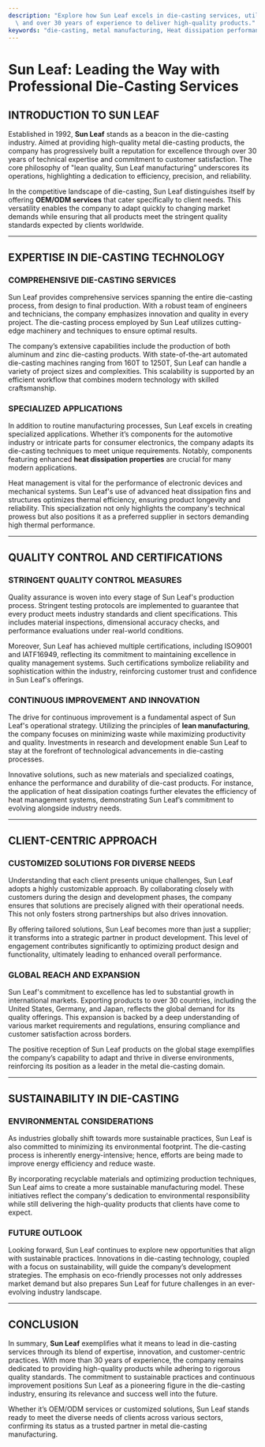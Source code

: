 ```yaml
---
description: "Explore how Sun Leaf excels in die-casting services, utilizing advanced technologies\
  \ and over 30 years of experience to deliver high-quality products."
keywords: "die-casting, metal manufacturing, Heat dissipation performance, Die casting process"
---
```

# Sun Leaf: Leading the Way with Professional Die-Casting Services

## INTRODUCTION TO SUN LEAF

Established in 1992, **Sun Leaf** stands as a beacon in the die-casting industry. Aimed at providing high-quality metal die-casting products, the company has progressively built a reputation for excellence through over 30 years of technical expertise and commitment to customer satisfaction. The core philosophy of "lean quality, Sun Leaf manufacturing" underscores its operations, highlighting a dedication to efficiency, precision, and reliability.

In the competitive landscape of die-casting, Sun Leaf distinguishes itself by offering **OEM/ODM services** that cater specifically to client needs. This versatility enables the company to adapt quickly to changing market demands while ensuring that all products meet the stringent quality standards expected by clients worldwide.

---

## EXPERTISE IN DIE-CASTING TECHNOLOGY

### COMPREHENSIVE DIE-CASTING SERVICES

Sun Leaf provides comprehensive services spanning the entire die-casting process, from design to final production. With a robust team of engineers and technicians, the company emphasizes innovation and quality in every project. The die-casting process employed by Sun Leaf utilizes cutting-edge machinery and techniques to ensure optimal results.

The company’s extensive capabilities include the production of both aluminum and zinc die-casting products. With state-of-the-art automated die-casting machines ranging from 160T to 1250T, Sun Leaf can handle a variety of project sizes and complexities. This scalability is supported by an efficient workflow that combines modern technology with skilled craftsmanship.

### SPECIALIZED APPLICATIONS

In addition to routine manufacturing processes, Sun Leaf excels in creating specialized applications. Whether it’s components for the automotive industry or intricate parts for consumer electronics, the company adapts its die-casting techniques to meet unique requirements. Notably, components featuring enhanced **heat dissipation properties** are crucial for many modern applications. 

Heat management is vital for the performance of electronic devices and mechanical systems. Sun Leaf's use of advanced heat dissipation fins and structures optimizes thermal efficiency, ensuring product longevity and reliability. This specialization not only highlights the company's technical prowess but also positions it as a preferred supplier in sectors demanding high thermal performance.

---

## QUALITY CONTROL AND CERTIFICATIONS

### STRINGENT QUALITY CONTROL MEASURES

Quality assurance is woven into every stage of Sun Leaf's production process. Stringent testing protocols are implemented to guarantee that every product meets industry standards and client specifications. This includes material inspections, dimensional accuracy checks, and performance evaluations under real-world conditions.

Moreover, Sun Leaf has achieved multiple certifications, including ISO9001 and IATF16949, reflecting its commitment to maintaining excellence in quality management systems. Such certifications symbolize reliability and sophistication within the industry, reinforcing customer trust and confidence in Sun Leaf's offerings.

### CONTINUOUS IMPROVEMENT AND INNOVATION

The drive for continuous improvement is a fundamental aspect of Sun Leaf's operational strategy. Utilizing the principles of **lean manufacturing**, the company focuses on minimizing waste while maximizing productivity and quality. Investments in research and development enable Sun Leaf to stay at the forefront of technological advancements in die-casting processes.

Innovative solutions, such as new materials and specialized coatings, enhance the performance and durability of die-cast products. For instance, the application of heat dissipation coatings further elevates the efficiency of heat management systems, demonstrating Sun Leaf’s commitment to evolving alongside industry needs.

---

## CLIENT-CENTRIC APPROACH

### CUSTOMIZED SOLUTIONS FOR DIVERSE NEEDS

Understanding that each client presents unique challenges, Sun Leaf adopts a highly customizable approach. By collaborating closely with customers during the design and development phases, the company ensures that solutions are precisely aligned with their operational needs. This not only fosters strong partnerships but also drives innovation.

By offering tailored solutions, Sun Leaf becomes more than just a supplier; it transforms into a strategic partner in product development. This level of engagement contributes significantly to optimizing product design and functionality, ultimately leading to enhanced overall performance.

### GLOBAL REACH AND EXPANSION

Sun Leaf's commitment to excellence has led to substantial growth in international markets. Exporting products to over 30 countries, including the United States, Germany, and Japan, reflects the global demand for its quality offerings. This expansion is backed by a deep understanding of various market requirements and regulations, ensuring compliance and customer satisfaction across borders.

The positive reception of Sun Leaf products on the global stage exemplifies the company’s capability to adapt and thrive in diverse environments, reinforcing its position as a leader in the metal die-casting domain.

---

## SUSTAINABILITY IN DIE-CASTING

### ENVIRONMENTAL CONSIDERATIONS

As industries globally shift towards more sustainable practices, Sun Leaf is also committed to minimizing its environmental footprint. The die-casting process is inherently energy-intensive; hence, efforts are being made to improve energy efficiency and reduce waste. 

By incorporating recyclable materials and optimizing production techniques, Sun Leaf aims to create a more sustainable manufacturing model. These initiatives reflect the company's dedication to environmental responsibility while still delivering the high-quality products that clients have come to expect.

### FUTURE OUTLOOK

Looking forward, Sun Leaf continues to explore new opportunities that align with sustainable practices. Innovations in die-casting technology, coupled with a focus on sustainability, will guide the company’s development strategies. The emphasis on eco-friendly processes not only addresses market demand but also prepares Sun Leaf for future challenges in an ever-evolving industry landscape.

---

## CONCLUSION

In summary, **Sun Leaf** exemplifies what it means to lead in die-casting services through its blend of expertise, innovation, and customer-centric practices. With more than 30 years of experience, the company remains dedicated to providing high-quality products while adhering to rigorous quality standards. The commitment to sustainable practices and continuous improvement positions Sun Leaf as a pioneering figure in the die-casting industry, ensuring its relevance and success well into the future.

Whether it’s OEM/ODM services or customized solutions, Sun Leaf stands ready to meet the diverse needs of clients across various sectors, confirming its status as a trusted partner in metal die-casting manufacturing.
